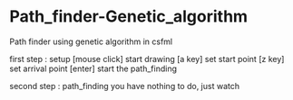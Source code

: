 # Path_finder-Genetic_algorithm
Path finder using genetic algorithm in csfml

first step : setup
      [mouse click]	start drawing
      [a key]		set start point
      [z key]		set arrival point
      [enter]		start the path_finding

second step : path_finding
       you have nothing to do, just watch